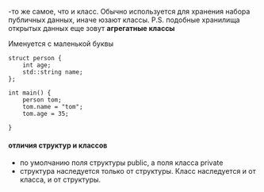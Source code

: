-то же самое, что и класс. Обычно используется для хранения набора публичных данных, иначе юзают классы. 
P.S. подобные хранилища открытых данных еще зовут **агрегатные классы**


Именуется с маленькой буквы
```
struct person {
	int age;
	std::string name;
};

int main() {
	person tom;
	tom.name = "tom";
	tom.age = 35;

}
```

#### отличия структур и классов
- по умолчанию поля структуры public, а поля класса private
- структура наследуется только от структуры. Класс наследуется и от класса, и от структуры.
